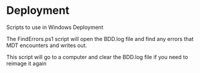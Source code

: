 # Deployment
Scripts to use in Windows Deployment

The FindErrors.ps1 script will open the BDD.log file and find any errors that MDT encounters and writes out.

This script will go to a computer and clear the BDD.log file if you need to reimage it again
